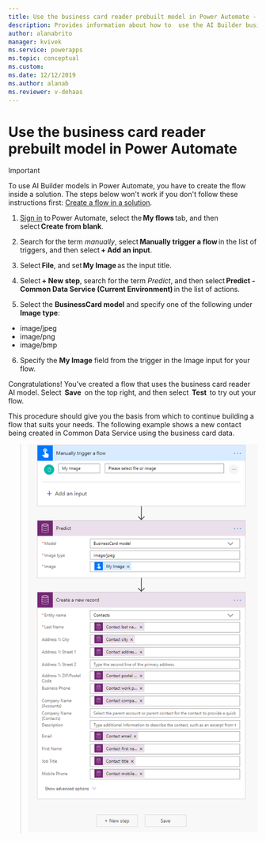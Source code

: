 ```yaml
---
title: Use the business card reader prebuilt model in Power Automate - AI Builder | Microsoft Docs
description: Provides information about how to  use the AI Builder business card reader prebuilt model in Power Automate
author: alanabrito
manager: kvivek
ms.service: powerapps
ms.topic: conceptual
ms.custom: 
ms.date: 12/12/2019
ms.author: alanab
ms.reviewer: v-dehaas
---
```


# Use the business card reader prebuilt model in Power Automate

> [!IMPORTANT]
 > To use AI Builder models in Power Automate, you have to create the flow inside a solution. The steps below won't work if you don't follow these instructions first: [Create a flow in a solution](/flow/create-flow-solution).

1. [Sign in](https://flow.microsoft.com/signin) to Power Automate, select the **My flows** tab, and then select **Create from blank**.
1. Search for the term *manually*, select **Manually trigger a flow** in the list of triggers, and then select **+ Add an input**.
1. Select **File**, and set **My Image** as the input title.
1. Select **+ New step**, search for the term *Predict*, and then select **Predict - Common Data Service (Current Environment)** in the list of actions.

5. Select the **BusinessCard model** and specify one of the following under **Image type**:

- image/jpeg
- image/png
- image/bmp
  
6. Specify the **My Image** field from the trigger in the Image input for your flow.

Congratulations! You've created a flow that uses the business card reader AI model. Select  **Save**  on the top right, and then select  **Test**  to try out your flow.

This procedure should give you the basis from which to continue building a flow that suits your needs. The following example shows a new contact being created in Common Data Service using the business card data.

   > !['Create new record' screen](media/flow-business-card-overview.png "'Create new record' screen")
